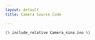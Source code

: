 ```yaml
---
layout: default
title: Camera Source Code

---
```


```cpp
{% include_relative Camera_nina.ino %}
```